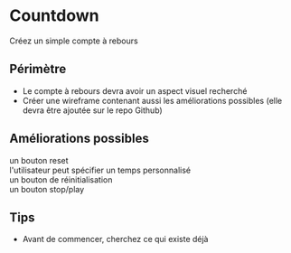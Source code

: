 # Countdown
Créez un simple compte à rebours

## Périmètre
- Le compte à rebours devra avoir un aspect visuel recherché
- Créer une wireframe contenant aussi les améliorations possibles (elle devra être ajoutée sur le repo Github)

## Améliorations possibles
un bouton reset  
l'utilisateur peut spécifier un temps personnalisé  
un bouton de réinitialisation  
un bouton stop/play  

## Tips
- Avant de commencer, cherchez ce qui existe déjà
